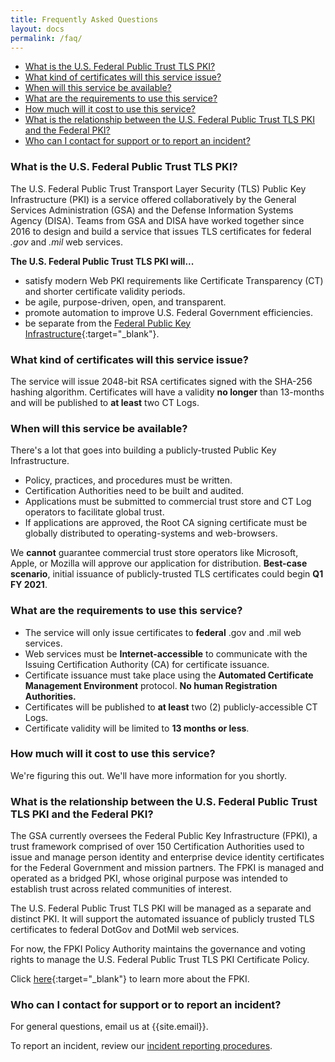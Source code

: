 ```yaml
---
title: Frequently Asked Questions
layout: docs
permalink: /faq/
---
```


- [What is the U.S. Federal Public Trust TLS PKI?](#what-is-the-us-federal-public-trust-tls-pki)
- [What kind of certificates will this service issue?](#what-kind-of-certificates-will-this-service-issue)
- [When will this service be available?](#when-will-this-service-be-available)
- [What are the requirements to use this service?](#what-are-the-requirements-to-use-this-service)
- [How much will it cost to use this service?](#how-much-will-it-cost-to-use-this-service)
- [What is the relationship between the U.S. Federal Public Trust TLS PKI and the Federal PKI?](#what-is-the-relationship-between-the-us-federal-public-trust-tls-pki-and-the-federal-pki)
- [Who can I contact for support or to report an incident?](#who-can-i-contact-for-support-or-to-report-an-incident)


### What is the U.S. Federal Public Trust TLS PKI?
The U.S. Federal Public Trust Transport Layer Security (TLS) Public Key Infrastructure (PKI) is a service offered collaboratively by the General Services Administration (GSA) and the Defense Information Systems Agency (DISA). Teams from GSA and DISA have worked together since 2016 to design and build a service that issues TLS certificates for federal *.gov* and *.mil* web services. 

**The U.S. Federal Public Trust TLS PKI will...**
- satisfy modern Web PKI requirements like Certificate Transparency (CT) and shorter certificate validity periods.
- be agile, purpose-driven, open, and transparent.
- promote automation to improve U.S. Federal Government efficiencies.
- be separate from the [Federal Public Key Infrastructure](https://www.idmanagement.gov/topics/fpki/){:target="_blank"}.


### What kind of certificates will this service issue?
The service will issue 2048-bit RSA certificates signed with the SHA-256 hashing algorithm. Certificates will have a validity **no longer** than 13-months and will be published to **at least** two CT Logs.


### When will this service be available?
There's a lot that goes into building a publicly-trusted Public Key Infrastructure.
- Policy, practices, and procedures must be written.
- Certification Authorities need to be built and audited.
- Applications must be submitted to commercial trust store and CT Log operators to facilitate global trust.
- If applications are approved, the Root CA signing certificate must be globally distributed to operating-systems and web-browsers.

We **cannot** guarantee commercial trust store operators like Microsoft, Apple, or Mozilla will approve our application for distribution. **Best-case scenario**, initial issuance of publicly-trusted TLS certificates could begin **Q1 FY 2021**.


### What are the requirements to use this service?
- The service will only issue certificates to **federal** .gov and .mil web services.
- Web services must be **Internet-accessible** to communicate with the Issuing Certification Authority (CA) for certificate issuance.
- Certificate issuance must take place using the **Automated Certificate Management Environment** protocol. **No human Registration Authorities.**
- Certificates will be published to **at least** two (2) publicly-accessible CT Logs.
- Certificate validity will be limited to **13 months or less**.


### How much will it cost to use this service?
We're figuring this out. We'll have more information for you shortly.


### What is the relationship between the U.S. Federal Public Trust TLS PKI and the Federal PKI?
The GSA currently oversees the Federal Public Key Infrastructure (FPKI), a trust framework comprised of over 150 Certification Authorities used to issue and manage person identity and enterprise device identity certificates for the Federal Government and mission partners. The FPKI is managed and operated as a bridged PKI, whose original purpose was intended to establish trust across related communities of interest. 

The U.S. Federal Public Trust TLS PKI will be managed as a separate and distinct PKI. It will support the automated issuance of publicly trusted TLS certificates to federal DotGov and DotMil web services. 

For now, the FPKI Policy Authority maintains the governance and voting rights to manage the U.S. Federal Public Trust TLS PKI Certificate Policy. 

Click [here](https://www.idmanagement.gov/topics/fpki/){:target="_blank"} to learn more about the FPKI.


### Who can I contact for support or to report an incident?
For general questions, email us at {{site.email}}.

To report an incident, review our [incident reporting procedures]({{site.baseurl}}/docs/incident-reporting).
